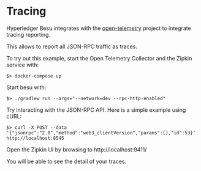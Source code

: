 # Tracing

Hyperledger Besu integrates with the [open-telemetry](https://open-telemetry.io) project to integrate tracing reporting.

This allows to report all JSON-RPC traffic as traces.

To try out this example, start the Open Telemetry Collector and the Zipkin service with:

`$> docker-compose up`

Start besu with:

`$> ./gradlew run --args="--network=dev --rpc-http-enabled"`

Try interacting with the JSON-RPC API. Here is a simple example using cURL:

`$> curl -X POST --data '{"jsonrpc":"2.0","method":"web3_clientVersion","params":[],"id":53}' http://localhost:8545`

Open the Zipkin UI by browsing to http://localhost:9411/

You will be able to see the detail of your traces.
